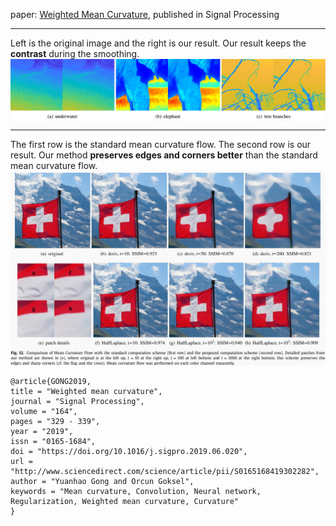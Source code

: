 paper: <a href="https://doi.org/10.1016/j.sigpro.2019.06.020" target="_blank">Weighted Mean Curvature</a>, published in Signal Processing

***
Left is the original image and the right is our result. Our result keeps the **contrast** during the smoothing.
![image](images/wmc.jpg)

***
The first row is the standard mean curvature flow. The second row is our result. Our method **preserves edges and corners better** than the standard mean curvature flow.
![image](images/wmc2.jpg)
```text
@article{GONG2019,
title = "Weighted mean curvature",
journal = "Signal Processing",
volume = "164",
pages = "329 - 339",
year = "2019",
issn = "0165-1684",
doi = "https://doi.org/10.1016/j.sigpro.2019.06.020",
url = "http://www.sciencedirect.com/science/article/pii/S0165168419302282",
author = "Yuanhao Gong and Orcun Goksel",
keywords = "Mean curvature, Convolution, Neural network, Regularization, Weighted mean curvature, Curvature"
}
```
